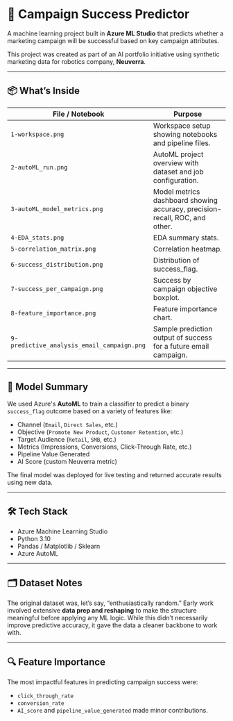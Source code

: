 # 🎯 Campaign Success Predictor

A machine learning project built in **Azure ML Studio** that predicts whether a marketing campaign will be successful based on key campaign attributes.

This project was created as part of an AI portfolio initiative using synthetic marketing data for robotics company, **Neuverra**.

---

## 📦 What’s Inside

| File / Notebook                  | Purpose |
|----------------------------------|---------|
| `1-workspace.png` | Workspace setup showing notebooks and pipeline files. |
| `2-autoML_run.png` | AutoML project overview with dataset and job configuration. |
| `3-autoML_model_metrics.png` | Model metrics dashboard showing accuracy, precision-recall, ROC, and other. |
| `4-EDA_stats.png` | EDA summary stats. |
| `5-correlation_matrix.png` | Correlation heatmap. |
| `6-success_distribution.png` | Distribution of success_flag. |
| `7-success_per_campaign.png` | Success by campaign objective boxplot. |
| `8-feature_importance.png` | Feature importance chart. |
| `9-predictive_analysis_email_campaign.png` | Sample prediction output of success for a future email campaign. |

---

## 🧠 Model Summary

We used Azure's **AutoML** to train a classifier to predict a binary `success_flag` outcome based on a variety of features like:

- Channel (`Email`, `Direct Sales`, etc.)
- Objective (`Promote New Product`, `Customer Retention`, etc.)
- Target Audience (`Retail`, `SMB`, etc.)
- Metrics (Impressions, Conversions, Click-Through Rate, etc.)
- Pipeline Value Generated
- AI Score (custom Neuverra metric)

The final model was deployed for live testing and returned accurate results using new data.

---

## 🛠️ Tech Stack

- Azure Machine Learning Studio
- Python 3.10
- Pandas / Matplotlib / Sklearn
- Azure AutoML

---

## 🗂️ Dataset Notes

The original dataset was, let’s say, “enthusiastically random.” Early work involved extensive **data prep and reshaping** to make the structure meaningful before applying any ML logic. While this didn’t necessarily improve predictive accuracy, it gave the data a cleaner backbone to work with.

---

## 🔍 Feature Importance

The most impactful features in predicting campaign success were:

- `click_through_rate`
- `conversion_rate` 
- `AI_score` and `pipeline_value_generated` made minor contributions.

